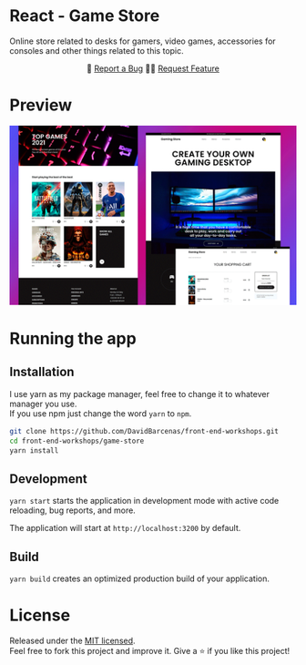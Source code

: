 # React - Game Store

Online store related to desks for gamers, video games, accessories for consoles and other things related to this topic.

<p align="center">
  🐞 <a href="https://github.com/DavidBarcenas/front-end-workshops/issues">Report a Bug</a> 
  🙋‍♂️ <a href="https://github.com/DavidBarcenas/front-end-workshops/issues">Request Feature</a>
</p>


# Preview
![App screenshot](./.readme-static/app.png)

# Running the app

## Installation

I use yarn as my package manager, feel free to change it to whatever manager you use. \
If you use npm just change the word `yarn` to `npm`.

```bash
git clone https://github.com/DavidBarcenas/front-end-workshops.git
cd front-end-workshops/game-store
yarn install
```

## Development
`yarn start` starts the application in development mode with active code reloading, bug reports, and more.

The application will start at `http://localhost:3200` by default.

## Build
`yarn build` creates an optimized production build of your application. 

# License
Released under the  [MIT licensed](LICENSE).\
Feel free to fork this project and improve it. Give a ⭐️ if you like this project!